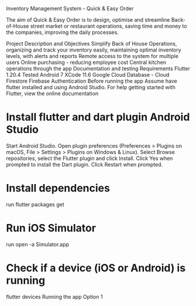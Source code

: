 Inventory Management System - Quick & Easy Order
 

The aim of Quick & Easy Order is to design, optimise and streamline Back-of-House street market or restaurant operations, saving time and money to the companies, improving the daily processes.

Project Description and Objectives
Simplify Back of House Operations, organizing and track your inventory easily, maintaining optimal inventory levels, with alerts and reports
Remote access to the system for multiple users
Online purchasing - reducing employee cost
Central kitchen operations through the app
Documentation and testing
Requirements
Flutter 1.20.4
Tested
Android 7
XCode 11.6
Google Cloud
Database - Cloud Firestore
Firebase Authentication
Before running the app
Assume have flutter installed and using Android Studio. For help getting started with Flutter, view the online documentation

# Install flutter and dart plugin Android Studio
Start Android Studio.
Open plugin preferences (Preferences > Plugins on macOS, File > Settings > Plugins on Windows & Linux).
Select Browse repositories, select the Flutter plugin and click Install.
Click Yes when prompted to install the Dart plugin.
Click Restart when prompted.


# Install dependencies
run flutter packages get

# Run iOS Simulator
run open -a Simulator.app

# Check if a device (iOS or Android) is running
flutter devices
Running the app
Option 1

